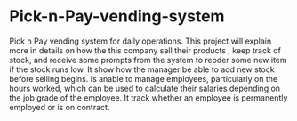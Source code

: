 # Pick-n-Pay-vending-system
Pick n Pay vending system for daily operations. This project will explain more in details on how the this company sell their products , keep track of stock, and receive some prompts from the system to reoder some new item if the stock runs low. It show how the manager be able to add new stock before selling begins. Is anable to manage employees, particularly on the hours worked, which can be used to calculate their salaries depending on the job grade of the employee. It track whether an employee is permanently employed or is on contract.
